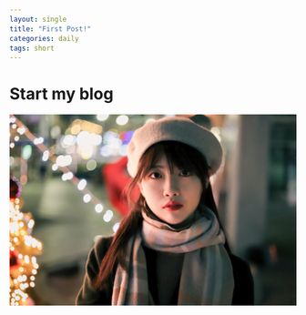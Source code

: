 ```yaml
---
layout: single
title: "First Post!"
categories: daily
tags: short
---
```


# Start my blog
![2021 winter](/images/IMG_2687.JPG)
